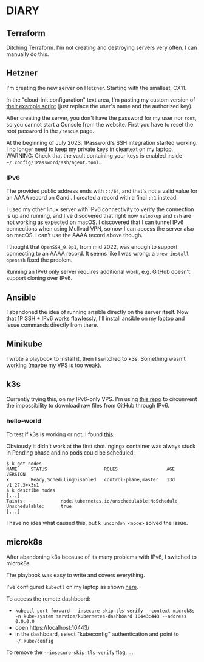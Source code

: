 # DIARY

## Terraform

Ditching Terraform. I'm not creating and destroying servers very often. I can manually do this.

## Hetzner

I'm creating the new server on Hetzner. Starting with the smallest, CX11.

In the "cloud-init configuration" text area, I'm pasting my custom version of [their example script][cloud-init] (just replace the user's name and the authorized key).

After creating the server, you don't have the password for my user nor `root`, so you cannot start a Console from the website.
First you have to reset the root password in the `/rescue` page.

At the beginning of July 2023, 1Password's SSH integration started working.
I no longer need to keep my private keys in cleartext on my laptop.
WARNING: Check that the vault containing your keys is enabled inside `~/.config/1Password/ssh/agent.toml`.

### IPv6

The provided public address ends with `::/64`, and that's not a valid value for an AAAA record on Gandi.
I created a record with a final `::1` instead.

I used my other linux server with IPv6 connectivity to verify the connection is up and running, and I've discovered that right now `nslookup` and `ssh` are not working as expected on macOS.
I discovered that I can tunnel IPv6 connections when using Mullvad VPN, so now I can access the server also on macOS. I can't use the AAAA record above though.

I thought that `OpenSSH_9.0p1`, from mid 2022, was enough to support connecting to an AAAA record. It seems like I was wrong: a `brew install openssh` fixed the problem.

Running an IPv6 only server requires additional work, e.g. GitHub doesn't support cloning over IPv6.

## Ansible

I abandoned the idea of running ansible directly on the server itself.
Now that 1P SSH + IPv6 works flawlessly, I'll install ansible on my laptop and issue commands directly from there.

## Minikube

I wrote a playbook to install it, then I switched to k3s. Something wasn't working (maybe my VPS is too weak).

## k3s

Currently trying this, on my IPv6-only VPS. I'm using [this repo][seguri-static] to circumvent the impossibility to download raw files from GitHub through IPv6.

### hello-world

To test if k3s is working or not, I found [this][k3s-hello-world].

Obviously it didn't work at the first shot. ngingx container was always stuck in Pending phase and no pods could be scheduled:

```
$ k get nodes
NAME     STATUS                     ROLES                  AGE   VERSION
x        Ready,SchedulingDisabled   control-plane,master   13d   v1.27.3+k3s1
$ k describe nodes
[...]
Taints:             node.kubernetes.io/unschedulable:NoSchedule
Unschedulable:      true
[...]
```

I have no idea what caused this, but `k uncordon <node>` solved the issue.

## microk8s

After abandoning k3s because of its many problems with IPv6, I switched to microk8s.

The playbook was easy to write and covers everything.

I've configured `kubectl` on my laptop as shown [here](help/Merge%20kubectl%20configs.md).

To access the remote dashboard:

- `kubectl port-forward --insecure-skip-tls-verify --context microk8s -n kube-system service/kubernetes-dashboard 10443:443 --address 0.0.0.0`
- open https://localhost:10443/
- in the dashboard, select "kubeconfig" authentication and point to `~/.kube/config`

To remove the `--insecure-skip-tls-verify` flag, ...

[cloud-init]: https://community.hetzner.com/tutorials/basic-cloud-config
[seguri-static]: https://gitlab.com/seguri/static
[k3s-hello-world]: https://www.jeffgeerling.com/blog/2022/quick-hello-world-http-deployment-testing-k3s-and-traefik
